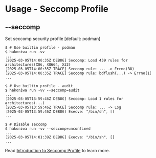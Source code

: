 # Usage - Seccomp Profile

## --seccomp

Set seccomp security profile [default: podman]

```console,ignore
$ # Use builtin profile - podman
$ hakoniwa run -vv
...
[2025-03-05T14:00:35Z DEBUG] Seccomp: Load 439 rules for architectures(X86, X8664, X32)
[2025-03-05T14:00:35Z TRACE] Seccomp rule: ... -> Errno(38)
[2025-03-05T14:00:35Z TRACE] Seccomp rule: bdflush(...) -> Errno(1)
...

$ # Use builtin profile - audit
$ hakoniwa run -vv --seccomp=audit
...
[2025-03-05T13:59:46Z DEBUG] Seccomp: Load 1 rules for architectures(...)
[2025-03-05T13:59:46Z TRACE] Seccomp rule: ... -> Log
[2025-03-05T13:59:46Z DEBUG] Execve: "/bin/sh", []
...

$ # Disable seccomp
$ hakoniwa run -vv --seccomp=unconfined
...
[2025-03-05T14:01:39Z DEBUG] Execve: "/bin/sh", []
...
```

Read [Introduction to Seccomp Profile](./howto-introduction-to-seccomp-profile.md) to learn more.
